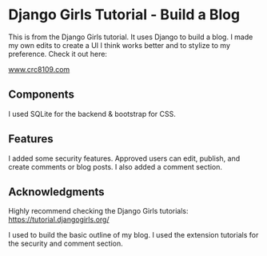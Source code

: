 # Django Girls Tutorial - Build a Blog

This is from the Django Girls tutorial. It uses Django to build a blog. I made my own edits to create a UI I think works better and to stylize to my preference. Check it out here:

www.crc8109.com

## Components

I used SQLite for the backend & bootstrap for CSS.

## Features

I added some security features. Approved users can edit, publish, and create comments or blog posts. I also added a comment section.

## Acknowledgments

Highly recommend checking the Django Girls tutorials:
https://tutorial.djangogirls.org/

I used to build the basic outline of my blog. I used the extension tutorials for the security and comment section.
